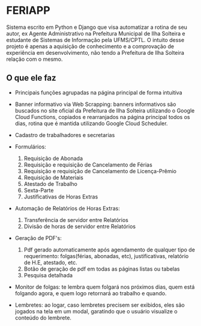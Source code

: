 # FERIAPP

Sistema escrito em Python e Django que visa automatizar a rotina de seu autor, ex Agente Administrativo na Prefeitura Municipal de Ilha Solteira e  estudante de Sistemas de Informação pela UFMS/CPTL. O intuito desse projeto é apenas a aquisição de conhecimento e a comprovação de experiência em desenvolvimento, não tendo a Prefeitura de Ilha Solteira relação com o mesmo.

## O que ele faz

- Principais funções agrupadas na página principal de forma intuitiva

- Banner informativo via Web Scrapping: banners informativos são buscados no site oficial da Prefeitura de Ilha Solteira utilizando o Google Cloud Functions, copiados e rearranjados na página principal todos os dias, rotina que é mantida utilizando Google Cloud Scheduler. 

- Cadastro de trabalhadores e secretarias

- Formulários:
    1. Requisição de Abonada
    2. Requisição e requisição de Cancelamento de Férias
    3. Requisição e requisição de Cancelamento de Licença-Prêmio
    4. Requisição de Materiais
    5. Atestado de Trabalho
    6. Sexta-Parte
    7. Justificativas de Horas Extras

    
- Automação de Relatórios de Horas Extras:
    1. Transferência de servidor entre Relatórios
    2. Divisão de horas de servidor entre Relatórios
    
- Geração de PDF's:
    1. Pdf gerado automaticamente após agendamento de qualquer tipo de requerimento: folgas(férias, abonadas, etc), justificativas, relatório de H.E, atestado, etc.
    2. Botão de geração de pdf em todas as páginas listas ou tabelas
    3. Pesquisa detalhada


    
- Monitor de folgas: te lembra quem folgará nos próximos dias, quem está folgando agora, e quem logo retornará ao trabalho e quando.
    
- Lembretes: ao logar, caso lembretes precisem ser exibidos, eles são jogados na tela em um modal, garatindo que o usuário visualize o conteúdo do lembrete.


